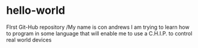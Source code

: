 # hello-world
FIrst Git-Hub repository
/My name is con andrews
I am trying to learn how to program in some language that will enable me to use a C.H.I.P. to control real world devices
